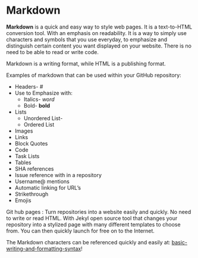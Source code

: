# Markdown


**Markdown** is a quick and easy way to style web pages.   It is a text-to-HTML conversion tool.  With an emphasis on readability.  It is a way to simply use characters and symbols that you use everyday, to emphasize and distinguish certain content you want displayed on your website.  There is no need to be able to read or write code.  

Markdown is a writing format, while HTML is a publishing format.

Examples of markdown that can be used within your GitHub repository:
* Headers- #
* Use to Emphasize with:
  * Italics- *word*
  * Bold- **bold**
* Lists
  * Unordered List-  
  * Ordered List
* Images
* Links
* Block Quotes 
* Code
* Task Lists
* Tables
* SHA references
* Issue reference with in a repository 
* Username@ mentions
* Automatic linking for URL’s
* Strikethrough
* Emojis


Git hub pages :
Turn repositories into a website easily and quickly.  No need to write or read HTML.  With Jekyl open source tool that changes your repository into a stylized page with many different templates to choose from.  You can then quickly launch for free on to the Internet.

The Markdown characters can be referenced quickly and easily at: [basic-writing-and-formatting-syntax](https://help.github.com/en/github/writing-on-github/basic-writing-and-formatting-syntax)!


